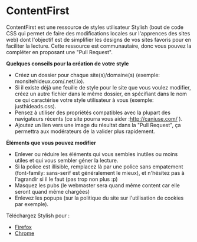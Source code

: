 ContentFirst
============

ContentFirst est une ressource de styles utilisateur Stylish (bout de code CSS qui permet de faire des modifications locales sur l'apprences des sites web) dont l'objectif est de simplifier les designs de vos sites favoris pour en faciliter la lecture.
Cette ressource est communautaire, donc vous pouvez la compléter en proposant une "Pull Request".

**Quelques conseils pour la création de votre style**

*   Créez un dossier pour chaque site(s)/domaine(s) (exemple: monsitehideux.com/.net/.io).
*   Si il existe déjà une feuille de style pour le site que vous voulez modifier, créez un autre fichier dans le même dossier, en spécifiant dans le nom ce qui caractérise votre style utilisateur à vous (exemple: justhideads.css).
*   Pensez à utiliser des propriétés compatibles avec la plupart des navigateurs récents (ce site pourra vous aider :http://caniuse.com/ ).
*   Ajoutez un lien vers une image du résultat dans la "Pull Request", ça permettra aux modérateurs de la valider plus rapidement.


**Éléments que vous pouvez modifier**

*   Enlever ou réduire les éléments qui vous sembles inutiles ou moins utiles et qui vous sembler géner la lecture.
*   Si la police est illisible, remplacez là par une police sans empatement (font-family: sans-serif est généralement le mieux), et n'hésitez pas à l'agrandir si il le faut (pas trop non plus :p)
*   Masquez les pubs (le webmaster sera quand même content car elle seront quand même chargées)
*   Enlevez les popups (sur la politique du site sur l'utilisation de cookies par exemple).

Téléchargez Stylish pour : 

*   [Firefox](https://addons.mozilla.org/en-US/firefox/addon/stylish/)
*   [Chrome](https://chrome.google.com/webstore/detail/stylish/fjnbnpbmkenffdnngjfgmeleoegfcffe)